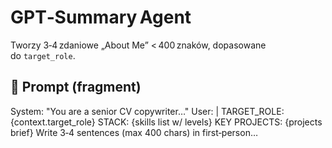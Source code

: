 # GPT‑Summary Agent

Tworzy 3‑4 zdaniowe „About Me” < 400 znaków, dopasowane do `target_role`.

## 🔑 Prompt (fragment)

System: "You are a senior CV copywriter…"
User: |
TARGET_ROLE: {context.target_role}
STACK: {skills list w/ levels}
KEY PROJECTS: {projects brief}
Write 3‑4 sentences (max 400 chars) in first‑person…